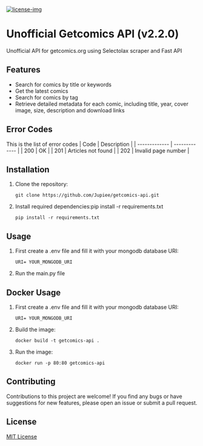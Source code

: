 [license]: https://github.com/Jupiee/getcomics-api/blob/master/LICENSE
[license-img]: https://img.shields.io/badge/License-MIT-white.svg

[ ![license-img][] ][LICENSE]
# Unofficial Getcomics API (v2.2.0)
Unofficial API for getcomics.org using Selectolax scraper and Fast API
<br>

## Features

- Search for comics by title or keywords
- Get the latest comics
- Search for comics by tag
- Retrieve detailed metadata for each comic, including title, year, cover image, size, description and download links

## Error Codes

This is the list of error codes
| Code | Description |
| ------------- | ------------- |
| 200 | OK |
| 201 | Articles not found |
| 202 | Invalid page number |

## Installation

1. Clone the repository:

   ```shell
   git clone https://github.com/Jupiee/getcomics-api.git
    ```
2. Install required dependencies:pip install -r requirements.txt

   ```shell
   pip install -r requirements.txt
   ```
## Usage
1. First create a .env file and fill it with your mongodb database URI:

   ```shell
   URI= YOUR_MONGODB_URI
   ```
2. Run the main.py file

## Docker Usage
1. First create a .env file and fill it with your mongodb database URI:

   ```shell
   URI= YOUR_MONGODB_URI
   ```
2. Build the image:
   ```shell
   docker build -t getcomics-api .
   ```
3. Run the image:
   ```shell
   docker run -p 80:80 getcomics-api
   ```

## Contributing

Contributions to this project are welcome! If you find any bugs or have suggestions for new features, please open an issue or submit a pull request.

## License

[MIT License](LICENSE)